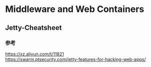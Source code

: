 # Middleware and Web Containers
## Jetty-Cheatsheet
### 参考
https://xz.aliyun.com/t/11821  
https://swarm.ptsecurity.com/jetty-features-for-hacking-web-apps/